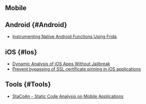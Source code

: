 ## Mobile

## Android {#Android}

* [Instrumenting Native Android Functions Using Frida](https://www.notsosecure.com/instrumenting-native-android-functions-using-frida/)

## iOS {#Ios}

* [Dynamic Analysis of iOS Apps Without Jailbreak](https://medium.com/@ansjdnakjdnajkd/dynamic-analysis-of-ios-apps-wo-jailbreak-1481ab3020d8)
* [Prevent bypassing of SSL certificate pinning in iOS applications](https://www.guardsquare.com/en/blog/iOS-SSL-certificate-pinning-bypassing)

## Tools {#Tools}

* [StaCoAn -  Static Code Analysis on Mobile Applications](https://github.com/vincentcox/StaCoAn)
